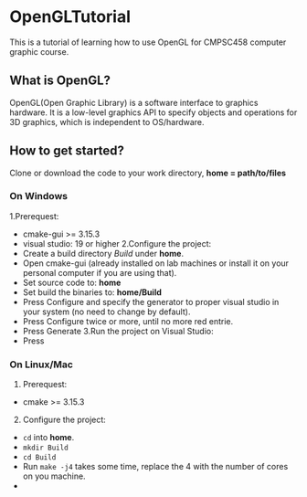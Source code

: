 # OpenGLTutorial
This is a tutorial of learning how to use OpenGL for CMPSC458 computer graphic course.
## What is OpenGL?
OpenGL(Open Graphic Library) is a software interface to graphics hardware.
It is a low-level graphics API to specify objects and operations for 3D graphics, which is independent to OS/hardware.
## How to get started?
Clone or download the code to your work directory, **home = path/to/files**
### On Windows
1.Prerequest: 
  - cmake-gui >= 3.15.3
  - visual studio: 19 or higher
2.Configure the project:
  - Create a build directory *Build* under **home**.
  - Open cmake-gui (already installed on lab machines or install it on your personal computer if you are using that).
  - Set source code to: **home**
  - Set build the binaries to: **home/Build**
  - Press Configure and specify the generator to proper visual studio in your system (no need to change by default).
  - Press Configure twice or more, until no more red entrie.
  - Press Generate
3.Run the project on Visual Studio:
  - Press 
### On Linux/Mac 
1. Prerequest:
  - cmake >= 3.15.3
2. Configure the project:
  - `cd` into **home**.
  - `mkdir Build`
  - `cd Build`
  - Run `make -j4` takes some time, replace the 4 with the number of cores on you machine.
  - 
